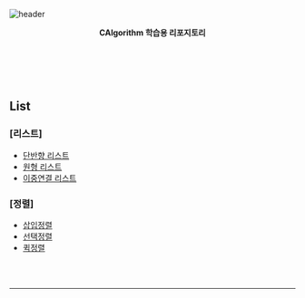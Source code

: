![header](https://capsule-render.vercel.app/api?type=shark&color=auto&height=300&section=header&text=CAlgorithm학습%20&fontSize=50&animation=fadeIn&fontAlignY=38)
<p align='center'><b> CAlgorithm 학습용 리포지토리 </b></p>
<p align='center'>
<br>
    
</p>
<br>
<br>


## List
 ### [리스트]
 - [단반향 리스트](https://github.com/vustkdgus/StudyCAlgorithm/blob/main/Input/%EB%8B%A8%EB%B0%98%ED%96%A5%EC%97%B0%EA%B2%B0%EB%A6%AC%EC%8A%A4%ED%8A%B8.c)
 - [원형 리스트](https://github.com/vustkdgus/StudyCAlgorithm/blob/main/Input/%EC%9B%90%ED%98%95%EB%A6%AC%EC%8A%A4%ED%8A%B8.c)
 - [이중연결 리스트](https://github.com/vustkdgus/StudyCAlgorithm/blob/main/Input/%EC%9D%B4%EC%A4%91%EC%97%B0%EA%B2%B0%EB%A6%AC%EC%8A%A4%ED%8A%B8.c)
 ### [정렬]
 - [삽입정렬](https://github.com/vustkdgus/StudyCAlgorithm/blob/main/Stack/%EC%82%BD%EC%9E%85%EC%A0%95%EB%A0%AC.c)
 - [선택정렬](https://github.com/vustkdgus/StudyCAlgorithm/blob/main/Stack/%EC%84%A0%ED%83%9D%EC%A0%95%EB%A0%AC.c)
 - [퀵정렬](https://github.com/vustkdgus/StudyCAlgorithm/blob/main/Stack/%ED%80%B5%EC%A0%95%EB%A0%AC.c)

<br>
<br>

-------------------

